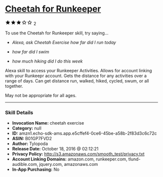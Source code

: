 # [Cheetah for Runkeeper](http://alexa.amazon.com/#skills/amzn1.echo-sdk-ams.app.e5cffef4-0ce6-45be-a58b-2f83d3c6c72c)
![3 stars](../../images/ic_star_black_18dp_1x.png)![3 stars](../../images/ic_star_black_18dp_1x.png)![3 stars](../../images/ic_star_black_18dp_1x.png)![3 stars](../../images/ic_star_border_black_18dp_1x.png)![3 stars](../../images/ic_star_border_black_18dp_1x.png) 2

To use the Cheetah for Runkeeper skill, try saying...

* *Alexa, ask Cheetah Exercise how far did I run today*

* *how far did I swim*

* *how much hiking did I do this week*

Alexa skill to access your Runkeeper Activities. Allows for account linking with your Runkeepr account. Gets the distance for any activities over a range of days. Can get distance run, walked, hiked, cycled, swum, or all together.

May not be appropriate for all ages.

***

### Skill Details

* **Invocation Name:** cheetah exercise
* **Category:** null
* **ID:** amzn1.echo-sdk-ams.app.e5cffef4-0ce6-45be-a58b-2f83d3c6c72c
* **ASIN:** B01GP7FVD2
* **Author:** Tylopoda
* **Release Date:** October 18, 2016 @ 02:12:21
* **Privacy Policy:** http://s3.amazonaws.com/smooth_test/privacy.txt
* **Account Linking Domains:** amazon.com, runkeeper.com, tlund-audible.com, jquery.com, amazonaws.com
* **In-App Purchasing:** No
